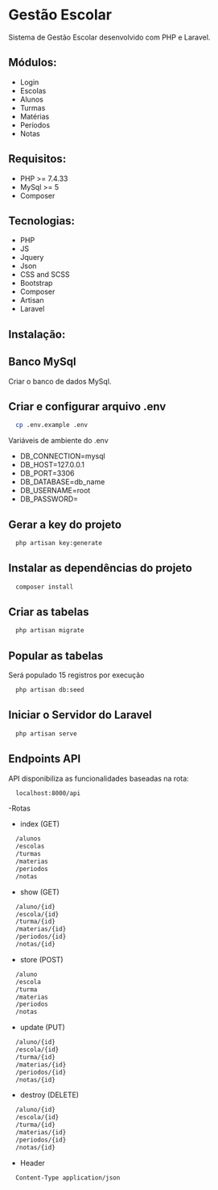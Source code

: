 # Gestão Escolar

Sistema de Gestão Escolar desenvolvido com PHP e Laravel.

## Módulos:

- Login
- Escolas
- Alunos
- Turmas
- Matérias
- Períodos
- Notas

## Requisitos:

- PHP >= 7.4.33
- MySql >= 5
- Composer

## Tecnologias:

- PHP
- JS
- Jquery
- Json
- CSS and SCSS
- Bootstrap
- Composer
- Artisan
- Laravel

## Instalação:

## Banco MySql

Criar o banco de dados MySql.

## Criar e configurar arquivo .env

```bash
  cp .env.example .env
```

Variáveis de ambiente do .env

-   DB_CONNECTION=mysql
-   DB_HOST=127.0.0.1
-   DB_PORT=3306
-   DB_DATABASE=db_name
-   DB_USERNAME=root
-   DB_PASSWORD=

## Gerar a key do projeto

```bash
  php artisan key:generate
```

## Instalar as dependências do projeto

```bash
  composer install
```

## Criar as tabelas

```bash
  php artisan migrate
```

## Popular as tabelas

Será populado 15 registros por execução

```bash
  php artisan db:seed
```

## Iniciar o Servidor do Laravel

```bash
  php artisan serve
```

## Endpoints API

API disponibiliza as funcionalidades baseadas na rota:

```bash
  localhost:8000/api
```

-Rotas

-   index (GET)

```bash
  /alunos
  /escolas
  /turmas
  /materias
  /periodos
  /notas
```

-   show (GET)

```bash
  /aluno/{id}
  /escola/{id}
  /turma/{id}
  /materias/{id}
  /periodos/{id}
  /notas/{id}
```

-   store (POST)

```bash
  /aluno
  /escola
  /turma
  /materias
  /periodos
  /notas
```

-   update (PUT)

```bash
  /aluno/{id}
  /escola/{id}
  /turma/{id}
  /materias/{id}
  /periodos/{id}
  /notas/{id}
```

-   destroy (DELETE)

```bash
  /aluno/{id}
  /escola/{id}
  /turma/{id}
  /materias/{id}
  /periodos/{id}
  /notas/{id}
```

-   Header

```bash
  Content-Type application/json
```
